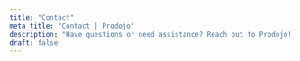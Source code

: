 ```yaml
---
title: "Contact"
meta_title: "Contact | Prodojo"
description: "Have questions or need assistance? Reach out to Prodojo! Our team is here to help you with inquiries about courses, enrollment, and more. Connect with us today and start your journey in software development in Kochi and Kerala"
draft: false
---
```

